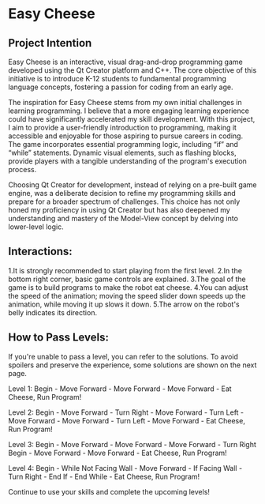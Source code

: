# Easy Cheese
## Project Intention
Easy Cheese is an interactive, visual drag-and-drop programming game developed using the Qt Creator platform and C++. The core objective of this initiative is to introduce K-12 students to fundamental programming language concepts, fostering a passion for coding from an early age.

The inspiration for Easy Cheese stems from my own initial challenges in learning programming. I believe that a more engaging learning experience could have significantly accelerated my skill development. With this project, I aim to provide a user-friendly introduction to programming, making it accessible and enjoyable for those aspiring to pursue careers in coding. The game incorporates essential programming logic, including “if” and “while” statements. Dynamic visual elements, such as flashing blocks, provide players with a tangible understanding of the program's execution process.

Choosing Qt Creator for development, instead of relying on a pre-built game engine, was a deliberate decision to refine my programming skills and prepare for a broader spectrum of challenges. This choice has not only honed my proficiency in using Qt Creator but has also deepened my understanding and mastery of the Model-View concept by delving into lower-level logic.

## Interactions:
1.It is strongly recommended to start playing from the first level.
2.In the bottom right corner, basic game controls are explained.
3.The goal of the game is to build programs to make the robot eat cheese.
4.You can adjust the speed of the animation; moving the speed slider down speeds up the animation, while moving it up slows it down.
5.The arrow on the robot's belly indicates its direction.

## How to Pass Levels:
If you're unable to pass a level, you can refer to the solutions.
To avoid spoilers and preserve the experience, some solutions are shown on the next page.

Level 1: Begin - Move Forward - Move Forward - Move Forward - Eat Cheese, Run Program!

Level 2: Begin - Move Forward - Turn Right - Move Forward - Turn Left - Move Forward - Move Forward - Turn Left - Move Forward - Eat Cheese, Run Program!

Level 3: Begin - Move Forward - Move Forward - Move Forward - Turn Right Begin - Move Forward - Move Forward - Eat Cheese, Run Program!

Level 4: Begin - While Not Facing Wall - Move Forward - If Facing Wall - Turn Right - End If - End While - Eat Cheese, Run Program!

Continue to use your skills and complete the upcoming levels!
